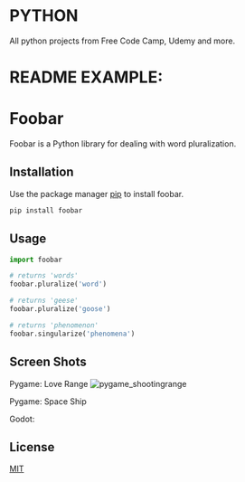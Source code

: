 # PYTHON
 All python projects from Free Code Camp, Udemy and more. 


# README EXAMPLE: 

# Foobar

Foobar is a Python library for dealing with word pluralization.

## Installation

Use the package manager [pip](https://pip.pypa.io/en/stable/) to install foobar.

```bash
pip install foobar
```

## Usage

```python
import foobar

# returns 'words'
foobar.pluralize('word')

# returns 'geese'
foobar.pluralize('goose')

# returns 'phenomenon'
foobar.singularize('phenomena')
```

## Screen Shots 
Pygame: 
Love Range ![pygame_shootingrange](https://user-images.githubusercontent.com/83961643/148643904-959df981-5c3f-4000-8944-ddbc490f8f01.jpg)

Pygame: 
Space Ship  

Godot:


## License
[MIT](https://choosealicense.com/licenses/mit/)
